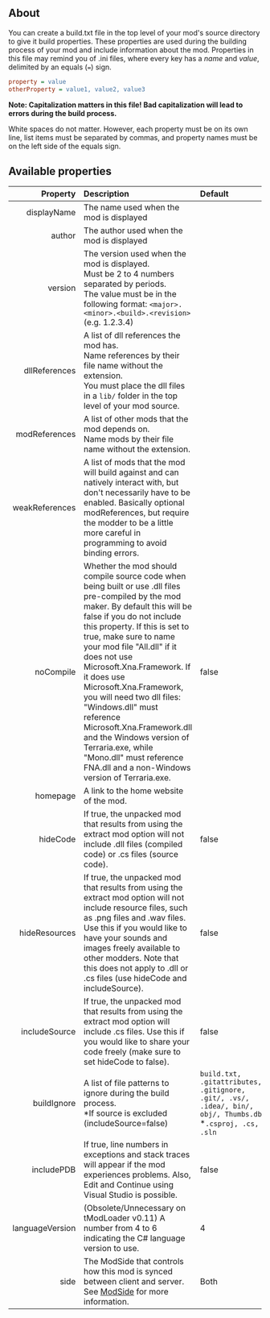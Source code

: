 ## About
You can create a build.txt file in the top level of your mod's source
directory to give it build properties. These properties are used during the building process of your mod and include information about the mod. Properties in this file may remind you of .ini files, where every key has a _name_ and _value_, delimited by an equals (`=`) sign.

```.ini
property = value
otherProperty = value1, value2, value3
```
**Note: Capitalization matters in this file! Bad capitalization will lead to errors during the build process.**

White spaces do not matter. However, each property must be
on its own line, list items must be separated by commas, and property
names must be on the left side of the equals sign.

## Available properties

| Property        | Description       | Default                                                                                                                                                                                                                                                                                                                                                                                                                                                                                                                                     |
| --:             | :--               | :--                                                                                                                                                                                                                                                                                                                                                                                                                                                                                                                                   |
| displayName     | The name used when the mod is displayed                                                                                                                                                                                                                                                                                                                                                                                                                                                                                                      |
| author          | The author used when the mod is displayed                                                                                                                                                                                                                                                                                                                                                                                                                                                                                                   |
| version         | The version used when the mod is displayed. <br> Must be 2 to 4 numbers separated by periods. <br> The value must be in the following format: `<major>.<minor>.<build>.<revision>` (e.g. 1.2.3.4)                                                                                                                                                                                                                                                                                                                                                                                                                                             |
| dllReferences   | A list of dll references the mod has. <br> Name references by their file name without the extension. <br>You must place the dll files in a `lib/` folder in the top level of your mod source.                                                                                                                                                                                                                                                                                                                                                       |
| modReferences   | A list of other mods that the mod depends on. <br> Name mods by their file name without the extension.                                                                                                                                                                                                                                                                                                                                                                                                                                                            |
| weakReferences  | A list of mods that the mod will build against and can natively interact with, but don't necessarily have to be enabled. Basically optional modReferences, but require the modder to be a little more careful in programming to avoid binding errors.                                                                                                                                                                                                                                                                                               |
| noCompile       | Whether the mod should compile source code when being built or use .dll files pre-compiled by the mod maker. By default this will be false if you do not include this property. If this is set to true, make sure to name your mod file "All.dll" if it does not use Microsoft.Xna.Framework. If it does use Microsoft.Xna.Framework, you will need two dll files: "Windows.dll" must reference Microsoft.Xna.Framework.dll and the Windows version of Terraria.exe, while "Mono.dll" must reference FNA.dll and a non-Windows version of Terraria.exe. | false
| homepage        | A link to the home website of the mod.                                                                                                                                                                                                                                                                                                                                                                                                                                                                                                        |
| hideCode        | If true, the unpacked mod that results from using the extract mod option will not include .dll files (compiled code) or .cs files (source code). | false                                                                                                                                                                                                                                                                                                                                                                                           |
| hideResources   | If true, the unpacked mod that results from using the extract mod option will not include resource files, such as .png files and .wav files. Use this if you would like to have your sounds and images freely available to other modders. Note that this does not apply to .dll or .cs files (use hideCode and includeSource). | false                                                                                                                                                                                                                   |
| includeSource   | If true, the unpacked mod that results from using the extract mod option will include .cs files. Use this if you would like to share your code freely (make sure to set hideCode to false). | false                                                                                                                                                                                                                                                                                                                                                      |
| buildIgnore     | A list of file patterns to ignore during the build process. <br> *If source is excluded (includeSource=false) | `build.txt, .gitattributes, .gitignore, .git/, .vs/, .idea/, bin/, obj/, Thumbs.db` <br> *`.csproj, .cs, .sln`                                                                                                                                                                 |
| includePDB      | If true, line numbers in exceptions and stack traces will appear if the mod experiences problems. Also, Edit and Continue using Visual Studio is possible.            | false                                                                                                                                                                                                                                                                                                                                                                                  |
| languageVersion | (Obsolete/Unnecessary on tModLoader v0.11) A number from 4 to 6 indicating the C# language version to use.     | 4                                                                                                                                                                                                                                                                                                                                                                                                                                                                                    |
| side            | The ModSide that controls how this mod is synced between client and server. See [ModSide](http://tmodloader.github.io/tModLoader/html/namespace_terraria_1_1_mod_loader.html#a1c82c6b1930a8ee5c45efb091a036b06) for more information.      | Both                                                                                                                                                                                                                                                                                                                                                                                                                   |
